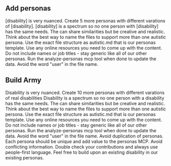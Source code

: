 ## Add personas
[disability] is very nuanced. Create 5 more personas with different varations of [disability]. [disability] is a spectrum so no one person with [disability] has the same needs. The can share similarities but be creative and realistic. Think about the best way to name the files to support more than one autistic persona. Use the exact file structure as autistic.md that is our personas template. Use any online resources you need to come up with the content.  Do not include names or job titles - stay generic like all of our other personas. Run the analyze-personas mcp tool when done to update the data. Avoid the word "user" in the file name.

## Build Army
Disability is very nuanced. Create 10 more personas with different varations of real disabilities Disability is a spectrum so no one person with a disability has the same needs. The can share similarities but be creative and realistic. Think about the best way to name the files to support more than one autistic persona. Use the exact file structure as autistic.md that is our personas template. Use any online resources you need to come up with the content.  Do not include names or job titles - stay generic like all of our other personas. Run the analyze-personas mcp tool when done to update the data. Avoid the word "user" in the file name. Avoid duplication of personas. Each persona should be unique and add value to the personas MCP. Avoid conflicting information. Double check your contributions and always use people-first language. Feel free to build upon an existing disability in our existing personas.